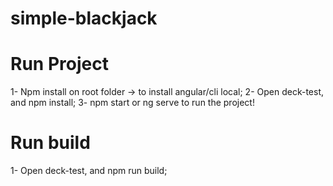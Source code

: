 # simple-blackjack

# Run Project
1- Npm install on root folder -> to install angular/cli local; 
2- Open deck-test, and npm install; 
3- npm start or ng serve to run the project! 

# Run build
1- Open deck-test, and npm run build; 